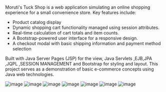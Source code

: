 Moruti's Tuck Shop is a web application simulating an online shopping experience for a small convenience store. Key features include:

- Product catalog display
- Dynamic shopping cart functionality managed using session attributes.
- Real-time calculation of cart totals and item counts.
- A Bootstrap-powered user interface for a responsive design.
- A checkout modal with basic shipping information and payment method selection 

Built with Java Server Pages (JSP) for the view, Java Servlets ,EJB,JPA ,JQPL ,SESSION MANAGEMENT and Bootstrap for styling and layout.
This project serves as a demonstration of basic e-commerce concepts using Java web technologies.

![image](https://github.com/user-attachments/assets/ecf0b388-ebbc-47a6-9353-4270400333f4)
![image](https://github.com/user-attachments/assets/59767aba-031f-440f-9a7d-3d9268ef413d)
![image](https://github.com/user-attachments/assets/b87a14d6-ffaf-4481-a68e-dd01398aa81f)
![image](https://github.com/user-attachments/assets/4e7677ef-cb27-40ff-afc3-e413ff50b0c9)
![image](https://github.com/user-attachments/assets/ed27633c-f66f-4691-936e-b258b8d54958)
![image](https://github.com/user-attachments/assets/11735140-8e8a-4565-8298-e73bd4044387)
![image](https://github.com/user-attachments/assets/dda127e8-ab00-4803-8367-0952d879ccf2)




